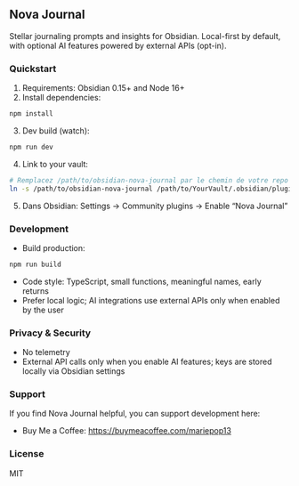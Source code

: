 ## Nova Journal

Stellar journaling prompts and insights for Obsidian. Local-first by default, with optional AI features powered by external APIs (opt-in).

### Quickstart
1) Requirements: Obsidian 0.15+ and Node 16+
2) Install dependencies:
```bash
npm install
```
3) Dev build (watch):
```bash
npm run dev
```
4) Link to your vault:
```bash
# Remplacez /path/to/obsidian-nova-journal par le chemin de votre repo local
ln -s /path/to/obsidian-nova-journal /path/to/YourVault/.obsidian/plugins/nova-journal
```
5) Dans Obsidian: Settings → Community plugins → Enable “Nova Journal”

### Development
- Build production:
```bash
npm run build
```
- Code style: TypeScript, small functions, meaningful names, early returns
- Prefer local logic; AI integrations use external APIs only when enabled by the user

### Privacy & Security
- No telemetry
- External API calls only when you enable AI features; keys are stored locally via Obsidian settings

### Support
If you find Nova Journal helpful, you can support development here:

- Buy Me a Coffee: https://buymeacoffee.com/mariepop13

### License
MIT

